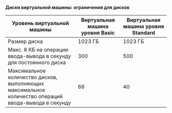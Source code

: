 **Диски виртуальной машины: ограничения для дисков**

| Уровень виртуальной машины | Виртуальная машина уровня Basic | Виртуальная машина уровня Standard |
| --- | --- | --- |
| Размер диска |1023 ГБ |1023 ГБ |
| Макс. 8 КБ на операции ввода-вывода в секунду для постоянного диска |300 |500 |
| Максимальное количество дисков, выполняющих максимальное количество операций ввода-вывода в секунду |66 |40 |

<!---HONumber=AcomDC_0413_2016-->